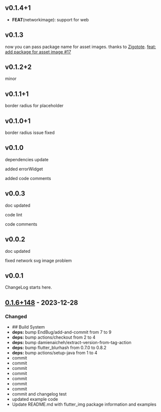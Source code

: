 ## v0.1.4+1
- **FEAT**(networkimage): support for web

## v0.1.3
now you can pass package name for asset images. thanks to [Zigotote](https://github.com/Zigotote).
[feat: add package for asset image #17](https://github.com/ishafiul/flutter_img/issues/17)

## v0.1.2+2
minor

## v0.1.1+1
border radius for placeholder

## v0.1.0+1
border radius issue fixed

## v0.1.0
dependencies update

added errorWidget

added code comments

## v0.0.3
doc updated

code lint

code comments

## v0.0.2
doc updated

fixed network svg image problem

## v0.0.1
ChangeLog starts here.

## [0.1.6+148] - 2023-12-28
### Changed
- \## Build System
- **deps:** bump EndBug/add-and-commit from 7 to 9
- **deps:** bump actions/checkout from 2 to 4
- **deps:** bump damienaicheh/extract-version-from-tag-action
- **deps:** bump flutter\_blurhash from 0.7.0 to 0.8.2
- **deps:** bump actions/setup-java from 1 to 4
- commit
- commit
- commit
- commit
- commit
- commit
- commit
- commit and changelog test
- updated example code
- Update README.md with flutter\_img package information and examples

[0.1.6+148]: https://github.com/The-Artista/flutter_img/releases/tag/v0.1.6
